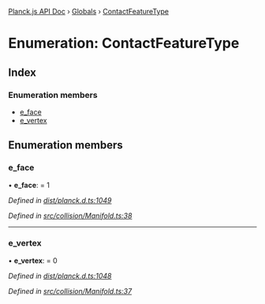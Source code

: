 [Planck.js API Doc](../README.md) › [Globals](../globals.md) › [ContactFeatureType](contactfeaturetype.md)

# Enumeration: ContactFeatureType

## Index

### Enumeration members

* [e_face](contactfeaturetype.md#e_face)
* [e_vertex](contactfeaturetype.md#e_vertex)

## Enumeration members

###  e_face

• **e_face**: = 1

*Defined in [dist/planck.d.ts:1049](https://github.com/shakiba/planck.js/blob/7e469c4/dist/planck.d.ts#L1049)*

*Defined in [src/collision/Manifold.ts:38](https://github.com/shakiba/planck.js/blob/7e469c4/src/collision/Manifold.ts#L38)*

___

###  e_vertex

• **e_vertex**: = 0

*Defined in [dist/planck.d.ts:1048](https://github.com/shakiba/planck.js/blob/7e469c4/dist/planck.d.ts#L1048)*

*Defined in [src/collision/Manifold.ts:37](https://github.com/shakiba/planck.js/blob/7e469c4/src/collision/Manifold.ts#L37)*
